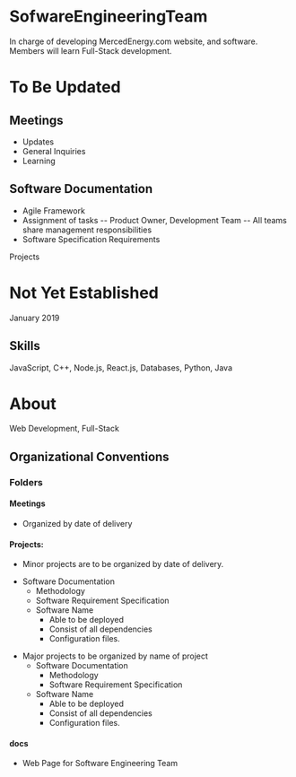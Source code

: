 # SofwareEngineeringTeam
In charge of developing MercedEnergy.com website, and software. Members will learn Full-Stack development. 
# To Be Updated 
## Meetings 
- Updates 
- General Inquiries 
- Learning  
## Software Documentation
- Agile Framework 
- Assignment of tasks
-- Product Owner, Development Team 
-- All teams share management responsibilities 
- Software Specification Requirements 

Projects <br> 
# Not Yet Established 
January 2019
## Skills
JavaScript, C++, Node.js, React.js, Databases, Python, Java 
# About 
Web Development, Full-Stack
## Organizational Conventions 
### Folders 
#### Meetings 
- Organized by date of delivery
#### Projects: 
- Minor projects are to be organized by date of delivery. 
* Software Documentation
    - Methodology
    - Software Requirement Specification
  * Software Name 
    - Able to be deployed
    - Consist of all dependencies
    - Configuration files. 
- Major projects to be organized by name of project 
  * Software Documentation
    - Methodology
    - Software Requirement Specification
  * Software Name 
    - Able to be deployed
    - Consist of all dependencies
    - Configuration files.  
#### docs
- Web Page for Software Engineering Team 
